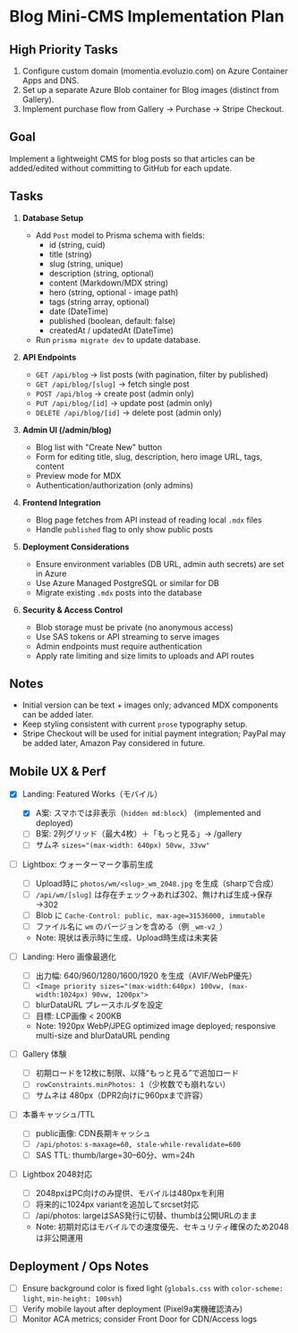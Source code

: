 # Blog Mini-CMS Implementation Plan

## High Priority Tasks
1. Configure custom domain (momentia.evoluzio.com) on Azure Container Apps and DNS.
2. Set up a separate Azure Blob container for Blog images (distinct from Gallery).
3. Implement purchase flow from Gallery → Purchase → Stripe Checkout.

## Goal
Implement a lightweight CMS for blog posts so that articles can be added/edited without committing to GitHub for each update.

## Tasks
1. **Database Setup**
   - Add `Post` model to Prisma schema with fields:
     - id (string, cuid)
     - title (string)
     - slug (string, unique)
     - description (string, optional)
     - content (Markdown/MDX string)
     - hero (string, optional - image path)
     - tags (string array, optional)
     - date (DateTime)
     - published (boolean, default: false)
     - createdAt / updatedAt (DateTime)
   - Run `prisma migrate dev` to update database.

2. **API Endpoints**
   - `GET /api/blog` → list posts (with pagination, filter by published)
   - `GET /api/blog/[slug]` → fetch single post
   - `POST /api/blog` → create post (admin only)
   - `PUT /api/blog/[id]` → update post (admin only)
   - `DELETE /api/blog/[id]` → delete post (admin only)

3. **Admin UI (/admin/blog)**
   - Blog list with "Create New" button
   - Form for editing title, slug, description, hero image URL, tags, content
   - Preview mode for MDX
   - Authentication/authorization (only admins)

4. **Frontend Integration**
   - Blog page fetches from API instead of reading local `.mdx` files
   - Handle `published` flag to only show public posts

5. **Deployment Considerations**
   - Ensure environment variables (DB URL, admin auth secrets) are set in Azure
   - Use Azure Managed PostgreSQL or similar for DB
   - Migrate existing `.mdx` posts into the database

6. **Security & Access Control**
   - Blob storage must be private (no anonymous access)
   - Use SAS tokens or API streaming to serve images
   - Admin endpoints must require authentication
   - Apply rate limiting and size limits to uploads and API routes

## Notes
- Initial version can be text + images only; advanced MDX components can be added later.
- Keep styling consistent with current `prose` typography setup.
- Stripe Checkout will be used for initial payment integration; PayPal may be added later, Amazon Pay considered in future.

## Mobile UX & Perf

- [x] Landing: Featured Works（モバイル）
  - [x] A案: スマホでは非表示（`hidden md:block`） (implemented and deployed)
  - [ ] B案: 2列グリッド（最大4枚）＋「もっと見る」→ /gallery
  - [ ] サムネ `sizes="(max-width: 640px) 50vw, 33vw"`

- [ ] Lightbox: ウォーターマーク事前生成
  - [ ] Upload時に `photos/wm/<slug>_wm_2048.jpg` を生成（sharpで合成）
  - [ ] `/api/wm/[slug]` は存在チェック→あれば302、無ければ生成→保存→302
  - [ ] Blob に `Cache-Control: public, max-age=31536000, immutable`
  - [ ] ファイル名に `wm` のバージョンを含める（例 `_wm-v2_`）
  - Note: 現状は表示時に生成、Upload時生成は未実装

- [ ] Landing: Hero 画像最適化
  - [ ] 出力幅: 640/960/1280/1600/1920 を生成（AVIF/WebP優先）
  - [ ] `<Image priority sizes="(max-width:640px) 100vw, (max-width:1024px) 90vw, 1200px">`
  - [ ] blurDataURL プレースホルダを設定
  - [ ] 目標: LCP画像 < 200KB
  - Note: 1920px WebP/JPEG optimized image deployed; responsive multi-size and blurDataURL pending

- [ ] Gallery 体験
  - [ ] 初期ロードを12枚に制限、以降“もっと見る”で追加ロード
  - [ ] `rowConstraints.minPhotos: 1`（少枚数でも崩れない）
  - [ ] サムネは 480px（DPR2向けに960pxまで許容）

- [ ] 本番キャッシュ/TTL
  - [ ] public画像: CDN長期キャッシュ
  - [ ] `/api/photos`: `s-maxage=60, stale-while-revalidate=600`
  - [ ] SAS TTL: thumb/large=30–60分、wm=24h

- [ ] Lightbox 2048対応
  - [ ] 2048pxはPC向けのみ提供、モバイルは480pxを利用
  - [ ] 将来的に1024px variantを追加してsrcset対応
  - [ ] /api/photos: largeはSAS発行に切替、thumbは公開URLのまま
  - Note: 初期対応はモバイルでの速度優先、セキュリティ確保のため2048は非公開運用

## Deployment / Ops Notes

- [ ] Ensure background color is fixed light (`globals.css` with `color-scheme: light`, `min-height: 100svh`)
- [ ] Verify mobile layout after deployment (Pixel9a実機確認済み)
- [ ] Monitor ACA metrics; consider Front Door for CDN/Access logs